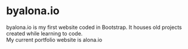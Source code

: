 # byalona.io
byalona.io is my first website coded in Bootstrap. It houses old projects created while learning to code.<br>
My current portfolio website is alona.io
